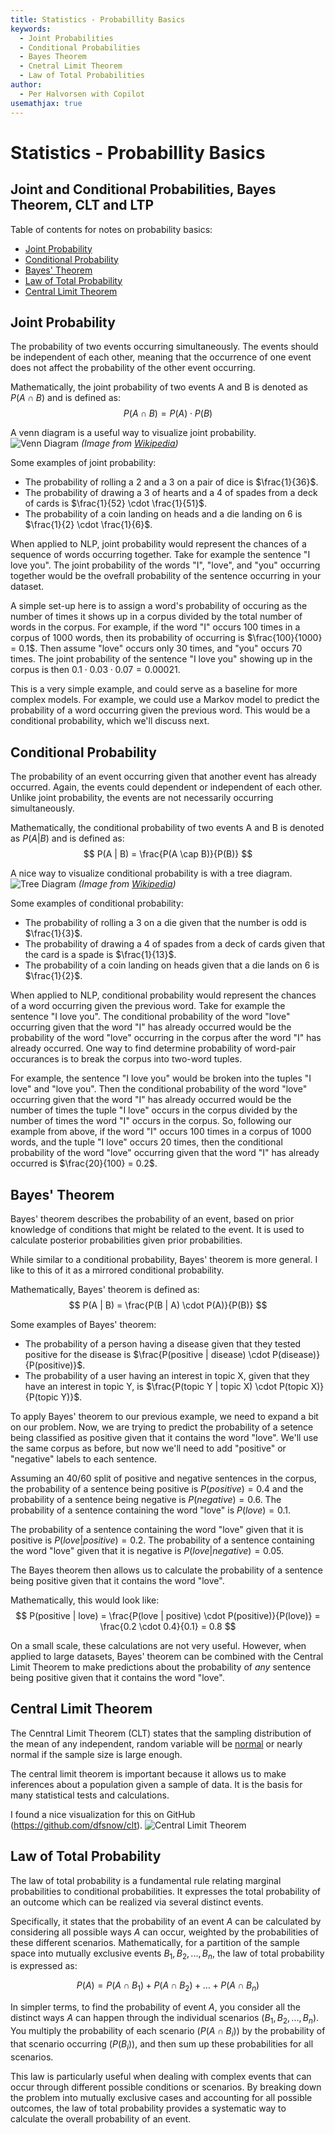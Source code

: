 ```yaml
---
title: Statistics - Probabillity Basics
keywords:
  - Joint Probabilities
  - Conditional Probabilities
  - Bayes Theorem
  - Cnetral Limit Theorem
  - Law of Total Probabilities
author:
  - Per Halvorsen with Copilot
usemathjax: true
---
```


# Statistics - Probabillity Basics
## Joint and Conditional Probabilities, Bayes Theorem, CLT and LTP

Table of contents for notes on probability basics:
- [Joint Probability](probability-basics.md#joint-probability)
- [Conditional Probability](probability-basics.md#conditional-probability)
- [Bayes' Theorem](probability-basics.md#bayes-theorem)
- [Law of Total Probability](probability-basics.md#law-of-total-probability)
- [Central Limit Theorem](probability-basics.md#central-limit-theorem)

## Joint Probability

The probability of two events occurring simultaneously.
The events should be independent of each other, meaning that the occurrence of one event does not affect the probability of the other event occurring.

Mathematically, the joint probability of two events A and B is denoted as $P(A ∩ B)$ and is defined as:
$$
P(A \cap B) = P(A) \cdot P(B)
$$

A venn diagram is a useful way to visualize joint probability.
![Venn Diagram](https://upload.wikimedia.org/wikipedia/commons/thumb/9/99/Venn0001.svg/1200px-Venn0001.svg.png)
_(Image from [Wikipedia](https://en.wikipedia.org/wiki/Probability))_

Some examples of joint probability:
- The probability of rolling a 2 and a 3 on a pair of dice is $\frac{1}{36}$.
- The probability of drawing a 3 of hearts and a 4 of spades from a deck of cards is $\frac{1}{52} \cdot \frac{1}{51}$.
- The probability of a coin landing on heads and a die landing on 6 is $\frac{1}{2} \cdot \frac{1}{6}$.

When applied to NLP, joint probability would represent the chances of a sequence of words occurring together. Take for example the sentence "I love you". The joint probability of the words "I", "love", and "you" occurring together would be the ovefrall probability of the sentence occurring in your dataset.

A simple set-up here is to assign a word's probability of occuring as the number of times it shows up in a corpus divided by the total number of words in the corpus. For example, if the word "I" occurs 100 times in a corpus of 1000 words, then its probability of occurring is $\frac{100}{1000} = 0.1$. Then assume "love" occurs only 30 times, and "you" occurs 70 times. The joint probability of the sentence "I love you" showing up in the corpus is then $0.1 \cdot 0.03 \cdot 0.07 = 0.00021$. 

This is a very simple example, and could serve as a baseline for more complex models. For example, we could use a Markov model to predict the probability of a word occurring given the previous word. This would be a conditional probability, which we'll discuss next.


## Conditional Probability

The probability of an event occurring given that another event has already occurred.
Again, the events could dependent or independent of each other.
Unlike joint probability, the events are not necessarily occurring simultaneously.

Mathematically, the conditional probability of two events A and B is denoted as $P(A | B)$ and is defined as:
$$
P(A | B) = \frac{P(A \cap B)}{P(B)}
$$

A nice way to visualize conditional probability is with a tree diagram.
![Tree Diagram](https://upload.wikimedia.org/wikipedia/commons/thumb/9/9c/Probability_tree_diagram.svg/2560px-Probability_tree_diagram.svg.png)
_(Image from [Wikipedia](https://en.wikipedia.org/wiki/Conditional_probability))_

Some examples of conditional probability:
- The probability of rolling a 3 on a die given that the number is odd is $\frac{1}{3}$.
- The probability of drawing a 4 of spades from a deck of cards given that the card is a spade is $\frac{1}{13}$.
- The probability of a coin landing on heads given that a die lands on 6 is $\frac{1}{2}$.

When applied to NLP, conditional probability would represent the chances of a word occurring given the previous word. Take for example the sentence "I love you". The conditional probability of the word "love" occurring given that the word "I" has already occurred would be the probability of the word "love" occurring in the corpus after the word "I" has already occurred.
One way to find determine probability of word-pair occurances is to break the corpus into two-word tuples. 

For example, the sentence "I love you" would be broken into the tuples "I love" and "love you". Then the conditional probability of the word "love" occurring given that the word "I" has already occurred would be the number of times the tuple "I love" occurs in the corpus divided by the number of times the word "I" occurs in the corpus. So, following our example from above, if the word "I" occurs 100 times in a corpus of 1000 words, and the tuple "I love" occurs 20 times, then the conditional probability of the word "love" occurring given that the word "I" has already occurred is $\frac{20}{100} = 0.2$.


## Bayes' Theorem

Bayes' theorem describes the probability of an event, based on prior knowledge of conditions that might be related to the event. 
It is used to calculate posterior probabilities given prior probabilities.

While similar to a conditional probability, Bayes' theorem is more general.
I like to this of it as a mirrored conditional probability.

Mathematically, Bayes' theorem is defined as:
$$
P(A | B) = \frac{P(B | A) \cdot P(A)}{P(B)}
$$

<!-- I don't know of a good way to visualize this. Come back. -->

Some examples of Bayes' theorem:
- The probability of a person having a disease given that they tested positive for the disease is $\frac{P(positive | disease) \cdot P(disease)}{P(positive)}$.
- The probability of a user having an interest in topic X, given that they have an interest in topic Y, is $\frac{P(topic Y | topic X) \cdot P(topic X)}{P(topic Y)}$.


To apply Bayes' theorem to our previous example, we need to expand a bit on our problem. Now, we are trying to predict the probability of a setence being classified as positive given that it contains the word "love". We'll use the same corpus as before, but now we'll need to add "positive" or "negative" labels to each sentence. 

Assuming an 40/60 split of positive and negative sentences in the corpus, the probability of a sentence being positive is $P(positive) = 0.4$ and the probability of a sentence being negative is $P(negative) = 0.6$. The probability of a sentence containing the word "love" is $P(love) = 0.1$. 

The probability of a sentence containing the word "love" given that it is positive is $P(love | positive) = 0.2$. The probability of a sentence containing the word "love" given that it is negative is $P(love | negative) = 0.05$. 

The Bayes theorem then allows us to calculate the probability of a sentence being positive given that it contains the word "love".

Mathematically, this would look like:
$$
P(positive | love) = \frac{P(love | positive) \cdot P(positive)}{P(love)} = \frac{0.2 \cdot 0.4}{0.1} = 0.8
$$

<!-- This is not the best example, since we already have both sides of the data, but at least it shows the consistency of the theorem -->

On a small scale, these calculations are not very useful. However, when applied to large datasets, Bayes' theorem can be combined with the Central Limit Theorem to make predictions about the probability of _any_ sentence being positive given that it contains the word "love".


## Central Limit Theorem

The Cenntral Limit Theorem (CLT) states that the sampling distribution of the mean of any independent, random variable will be [normal](probability-distributions.md#normal) or nearly normal if the sample size is large enough.

The central limit theorem is important because it allows us to make inferences about a population given a sample of data. It is the basis for many statistical tests and calculations.

I found a nice visualization for this on GitHub (https://github.com/dfsnow/clt).
![Central Limit Theorem](https://raw.githubusercontent.com/dfsnow/clt/master/gifs/log.gif)

 <!-- 
It got late so I asked ChatGTP for help. While the following proof may be correct, I feel I would have a hard time reiterating it. So I'll commetn it out for now, and adapt it to more interpretable language later. 

Mathematically, the Central Limit Theorem can be expressed as follows:

Let $ X_1, X_2, ..., X_n$ be a sequence of independent and identically distributed random variables with mean $ \mu$ and standard deviation $ \sigma$. 
The sum (or average) of these random variables, denoted as $ S_n$ (or $ \bar{X}$ for the average), follows an approximate normal distribution as $ n$, the sample size, becomes sufficiently large. Specifically, as $ n$ approaches infinity, the distribution of $ S_n$ (or $ \bar{X}$) converges to a normal distribution with mean $ n\mu$ and variance $ n\sigma^2$.

Mathematically, this can be represented as:

$$ S_n = X_1 + X_2 + ... + X_n $$

For the sum, the mean is $ E[S_n] = n\mu$ and the variance is $ \text{Var}(S_n) = n\sigma^2$.

For the average ($ \bar{X}$), the mean is $ E[\bar{X}] = \mu$ and the variance is $ \text{Var}(\bar{X}) = \frac{\sigma^2}{n}$.

In summary, the CLT can be mathematically represented as the convergence of the distribution of $ S_n$ or $ \bar{X}$ to a normal distribution as the sample size $ n$ increases, regardless of the original distribution of the random variables $ X_1, X_2, ..., X_n$. -->

## Law of Total Probability

<!-- This responce was also generated by ChatGPT. I want to add my own notes from school later, but am ready to give up for the night -->
The law of total probability is a fundamental rule relating marginal probabilities to conditional probabilities. It expresses the total probability of an outcome which can be realized via several distinct events.

Specifically, it states that the probability of an event $A$ can be calculated by considering all possible ways $A$ can occur, weighted by the probabilities of these different scenarios. Mathematically, for a partition of the sample space into mutually exclusive events $B_1, B_2, ..., B_n$, the law of total probability is expressed as:

$$ P(A) = P(A \cap B_1) + P(A \cap B_2) + ... + P(A \cap B_n) $$

In simpler terms, to find the probability of event $A$, you consider all the distinct ways $A$ can happen through the individual scenarios ($B_1, B_2, ..., B_n$). You multiply the probability of each scenario ($P(A \cap B_i)$) by the probability of that scenario occurring ($P(B_i)$), and then sum up these probabilities for all scenarios.

This law is particularly useful when dealing with complex events that can occur through different possible conditions or scenarios. By breaking down the problem into mutually exclusive cases and accounting for all possible outcomes, the law of total probability provides a systematic way to calculate the overall probability of an event.


<!-- ## References -->
